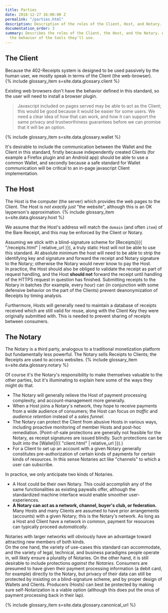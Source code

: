 ```yaml
---
title: Parties
date: 2018-12-27 16:00:00 Z
permalink: "/parties.html"
description: Description of the roles of the Client, Host, and Notary.
documentation_order: 3
summary: Describes the roles of the Client, the Host, and the Notary. Also outlines
  the behavior of the tools they'll use.
---
```


## The Client
Because the 402-Receipts system is designed to be used passively by the human user, we mostly speak in terms of the Client (the web-browser).  
{% include glossary_item s=site.data.glossary.client %}

Existing web browsers don't have the behavior defined in this standard, so the user will need to install a browser plugin.

> Javascript included on pages served may be able to act as the Client; this would be good because it would be easier for some users.
> We need a clear idea of _how_ that can work, and how it can support the same privacy and trustworthiness guarantees
> before we can promise that it will be an option.

{% include glossary_item s=site.data.glossary.wallet %} 

It's desirable to include the communication between the Wallet and the Client in this standard,
firstly because independently created Clients (for example a Firefox plugin and an Android app) should be able to use a common Wallet,
and secondly because a safe standard for Wallet communication will be critical to an in-page javascript Client implementation. 

## The Host
The Host is the computer (the server) which provides the web pages to the Client. 
The Host is _not exactly just_ "the website", although this is an OK layperson's approximation.
{% include glossary_item s=site.data.glossary.host %}

We assume that the Host's address will match the `domain` (and often `item`) of the Bare Receipt, and this may be enforced by the Client or Notary.

Assuming we stick with a blind-signature scheme for [Receipts]({{ "/receipts.html" | relative_url }}), a truly static Host will not be able to use this standard.
At absolute minimum the host will need to be able to strip the identifying key and signature and forward the receipt and Notary signature to the Notary;
otherwise the Notary would never know to pay the Host.  
In practice, the Host should also be obliged to validate the receipt as part of request handling, and the Host **should not** forward the receipt until handling of the HTTPS request in question has finished. Submitting receipts to the Notary in batches (for example, every hour) can (in conjunction with some defensive behavior on the part of the Clients) prevent deanonymization of Receipts by timing analysis. 

Furthermore, Hosts will generally need to maintain a database of receipts received which are still valid for reuse, along with the Client Key they were originally submitted with.
This is needed to prevent sharing of receipts between consumers.

## The Notary
The Notary is a third party, analogous to a traditional monetization platform but fundamentally less powerful. The Notary sells Receipts to Clients; the Receipts are used to access websites.
{% include glossary_item s=site.data.glossary.notary %}

Of course it's the Notary's responsibility to make themselves valuable to the other parties,
but it's illuminating to explain here some of the ways they might do that.

- The Notary will generally relieve the Host of payment processing complexity, and account-management more generally.
- When a Host joins a Notary's network, they hope to receive payments from a wide audience of consumers; the Host can focus on _traffic_ and _audience retention_ instead of a _sales funnel_. 
- The Notary can protect the Client from abusive Hosts in various ways, including proactive monitoring of member Hosts and post-hoc remediation. (Point-of-sale protections are generally not feasible for the Notary, as receipt signatures are issued blindly. Such protections can be built into the [Wallet]({{ "client.html" | relative_url }}).)
- For a Client to set up an account with a given Notary generally constitutes pre-authorization of certain kinds of payments for certain kinds of resources. In this sense Notaries act like "channels" to which a user can subscribe.

In practice, we only anticipate two kinds of Notaries.

- A Host could be their own Notary. This could accomplish any of the same functionalities as existing paywalls offer, although the standardized machine interface would enable smoother user-experiences. 
- **A Notary can act as a network, channel, buyer's club, or federation.** Many Hosts and many Clients are assumed to have prior arrangements (accounts) with a given Notary; this is the Notary's network. As long as a Host and Client have a network in common, payment for resources can typically proceed _automatically_.

Notaries with larger networks will obviously have an advantage toward attracting new members of both kinds.  
On the one hand, the variety of use-cases this standard can accommodate, and the variety of legal, technical, and business paradigms people operate in, will likely ensure a plurality of Notaries. On the other hand, it is still desirable to include protections _against the Notaries_. Consumers are presumed to have given their payment processing information (a debit card, for example) directly to the Notary, but privacy of their data can still be protected by insisting on a blind-signature scheme, and by proper design of Wallets and Clients. Producers (Hosts) can best be protected by making sure self-Notarization is a viable option (although this does put the onus of payment processing back in their lap).

{% include glossary_item s=site.data.glossary.canonical_url %}


